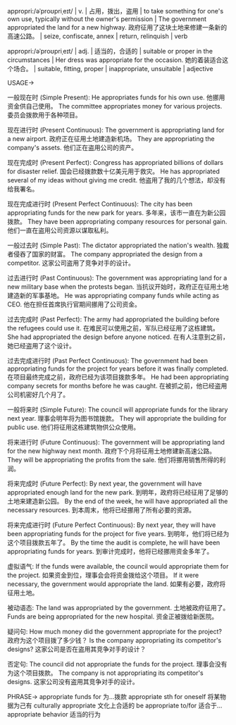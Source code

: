 appropri:/əˈproʊpriˌeɪt/ | v. | 占用，拨出，盗用 | to take something for one's own use, typically without the owner's permission | The government appropriated the land for a new highway. 政府征用了这块土地来修建一条新的高速公路。 | seize, confiscate, annex | return, relinquish | verb

appropri:/əˈproʊpriˌeɪt/ | adj. | 适当的，合适的 | suitable or proper in the circumstances | Her dress was appropriate for the occasion. 她的着装适合这个场合。 | suitable, fitting, proper | inappropriate, unsuitable | adjective


USAGE->

一般现在时 (Simple Present):
He appropriates funds for his own use. 他挪用资金供自己使用。
The committee appropriates money for various projects. 委员会拨款用于各种项目。


现在进行时 (Present Continuous):
The government is appropriating land for a new airport. 政府正在征用土地建造新机场。
They are appropriating the company's assets. 他们正在盗用公司的资产。


现在完成时 (Present Perfect):
Congress has appropriated billions of dollars for disaster relief. 国会已经拨款数十亿美元用于救灾。
He has appropriated several of my ideas without giving me credit. 他盗用了我的几个想法，却没有给我署名。


现在完成进行时 (Present Perfect Continuous):
The city has been appropriating funds for the new park for years. 多年来，该市一直在为新公园拨款。
They have been appropriating company resources for personal gain. 他们一直在盗用公司资源以谋取私利。


一般过去时 (Simple Past):
The dictator appropriated the nation's wealth. 独裁者侵吞了国家的财富。
The company appropriated the design from a competitor.  这家公司盗用了竞争对手的设计。


过去进行时 (Past Continuous):
The government was appropriating land for a new military base when the protests began. 当抗议开始时，政府正在征用土地建造新的军事基地。
He was appropriating company funds while acting as CEO. 他在担任首席执行官期间挪用了公司资金。


过去完成时 (Past Perfect):
The army had appropriated the building before the refugees could use it. 在难民可以使用之前，军队已经征用了这栋建筑。
She had appropriated the design before anyone noticed. 在有人注意到之前，她已经盗用了这个设计。


过去完成进行时 (Past Perfect Continuous):
The government had been appropriating funds for the project for years before it was finally completed. 在项目最终完成之前，政府已经为该项目拨款多年。
He had been appropriating company secrets for months before he was caught. 在被抓之前，他已经盗用公司机密好几个月了。


一般将来时 (Simple Future):
The council will appropriate funds for the library next year. 理事会明年将为图书馆拨款。
They will appropriate the building for public use. 他们将征用这栋建筑物供公众使用。


将来进行时 (Future Continuous):
The government will be appropriating land for the new highway next month. 政府下个月将征用土地修建新高速公路。
They will be appropriating the profits from the sale. 他们将挪用销售所得的利润。


将来完成时 (Future Perfect):
By next year, the government will have appropriated enough land for the new park. 到明年，政府将已经征用了足够的土地来建造新公园。
By the end of the week, he will have appropriated all the necessary resources. 到本周末，他将已经挪用了所有必要的资源。


将来完成进行时 (Future Perfect Continuous):
By next year, they will have been appropriating funds for the project for five years. 到明年，他们将已经为这个项目拨款五年了。
By the time the audit is complete, he will have been appropriating funds for years. 到审计完成时，他将已经挪用资金多年了。


虚拟语气:
If the funds were available, the council would appropriate them for the project. 如果资金到位，理事会会将资金拨给这个项目。
If it were necessary, the government would appropriate the land. 如果有必要，政府将征用土地。


被动语态:
The land was appropriated by the government. 土地被政府征用了。
Funds are being appropriated for the new hospital. 资金正被拨给新医院。


疑问句:
How much money did the government appropriate for the project? 政府为这个项目拨了多少钱？
Is the company appropriating its competitor's designs? 这家公司是否在盗用其竞争对手的设计？


否定句:
The council did not appropriate the funds for the project. 理事会没有为这个项目拨款。
The company is not appropriating its competitor's designs. 这家公司没有盗用其竞争对手的设计。


PHRASE->
appropriate funds for 为...拨款
appropriate sth for oneself  将某物据为己有
culturally appropriate 文化上合适的
be appropriate to/for  适合于...
appropriate behavior 适当的行为
